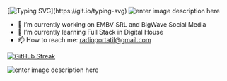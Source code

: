[![Typing SVG](https://readme-typing-svg.demolab.com?font=Fira+Code&pause=1000&width=435&lines=Welcome!!)](https://git.io/typing-svg)
![enter image description here](https://i.postimg.cc/tgxZRTWH/Sin-t-tulo.png)
 - 🔭 I’m currently working on EMBV SRL and BigWave Social Media
 - 🌱 I’m currently learning Full Stack in Digital House
 - 📫 How to reach me: radioportatil@gmail.com

[![GitHub Streak](https://streak-stats.demolab.com?user=hernancarreno01&theme=chartreuse-dark&hide_border=true&border_radius=5&date_format=j%20M%5B%20Y%5D&mode=weekly&card_width=400)](https://git.io/streak-stats)

![enter image description here](https://media1.giphy.com/media/wGEymBvo6FUlR9bbda/200w.webp?cid=ecf05e47t585jf4bnk9gu9kbwj57v8j8oxwh6abzpi41l24g&ep=v1_gifs_search&rid=200w.webp&ct=g)
